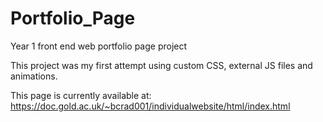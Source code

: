 # Portfolio_Page
Year 1 front end web portfolio page project

This project was my first attempt using custom CSS, external JS files and animations.

This page is currently available at:
https://doc.gold.ac.uk/~bcrad001/individualwebsite/html/index.html 
